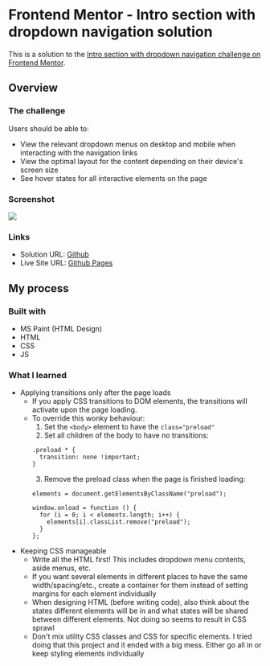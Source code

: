 # Frontend Mentor - Intro section with dropdown navigation solution

This is a solution to the [Intro section with dropdown navigation challenge on Frontend Mentor](https://www.frontendmentor.io/challenges/intro-section-with-dropdown-navigation-ryaPetHE5).

## Overview

### The challenge

Users should be able to:

- View the relevant dropdown menus on desktop and mobile when interacting with the navigation links
- View the optimal layout for the content depending on their device's screen size
- See hover states for all interactive elements on the page

### Screenshot

![](./desktop-design.jpg)

### Links

- Solution URL: [Github](https://github.com/jeremylloyd/Company-Intro)
- Live Site URL: [Github Pages](https://jeremylloyd.github.io/Company-Intro/)

## My process

### Built with

- MS Paint (HTML Design)
- HTML
- CSS
- JS

### What I learned

- Applying transitions only after the page loads
  - If you apply CSS transitions to DOM elements, the transitions will activate upon the page loading.
  - To override this wonky behaviour:
    1. Set the `<body>` element to have the `class="preload"`
    2. Set all children of the body to have no transitions:
      ```
      .preload * {
        transition: none !important;
      }
      ```
    3. Remove the preload class when the page is finished loading:
      ```
      elements = document.getElementsByClassName("preload");

      window.onload = function () {
        for (i = 0; i < elements.length; i++) {
          elements[i].classList.remove("preload");
        }
      };
      ```
- Keeping CSS manageable
  - Write all the HTML first! This includes dropdown menu contents, aside menus, etc.
  - If you want several elements in different places to have the same width/spacing/etc., create a container for them instead of setting margins for each element individually
  - When designing HTML (before writing code), also think about the states different elements will be in and what states will be shared between different elements. Not doing so seems to result in CSS sprawl
  - Don't mix utility CSS classes and CSS for specific elements. I tried doing that this project and it ended with a big mess. Either go all in or keep styling elements individually